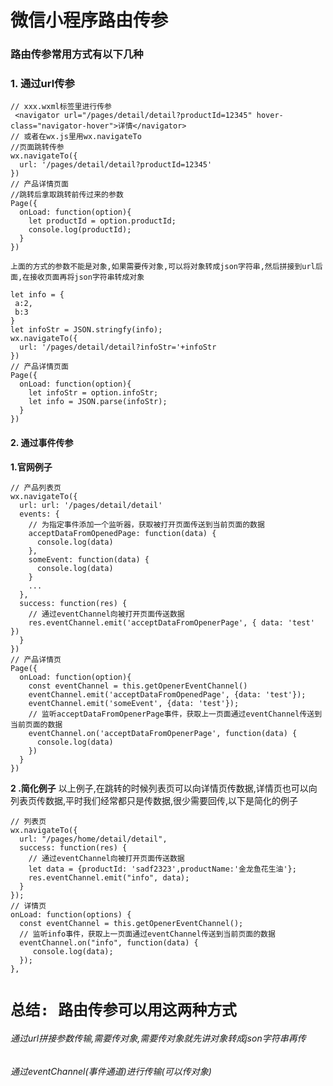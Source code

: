 # 微信小程序路由传参

### 路由传参常用方式有以下几种

### 1. 通过url传参

```
// xxx.wxml标签里进行传参
 <navigator url="/pages/detail/detail?productId=12345" hover-class="navigator-hover">详情</navigator>
// 或者在wx.js里用wx.navigateTo
//页面跳转传参
wx.navigateTo({
  url: '/pages/detail/detail?productId=12345'
})
// 产品详情页面
//跳转后拿取跳转前传过来的参数
Page({
  onLoad: function(option){
    let productId = option.productId;
    console.log(productId);
  }
})
```

`上面的方式的参数不能是对象,如果需要传对象,可以将对象转成json字符串,然后拼接到url后面,在接收页面再将json字符串转成对象`

```
let info = {
 a:2,
 b:3
}
let infoStr = JSON.stringfy(info);
wx.navigateTo({
  url: '/pages/detail/detail?infoStr='+infoStr
})
// 产品详情页面
Page({
  onLoad: function(option){
    let infoStr = option.infoStr;
    let info = JSON.parse(infoStr);
  }
})
```

#### 2. 通过事件传参

**1.官网例子**

```
// 产品列表页
wx.navigateTo({
  url: url: '/pages/detail/detail'
  events: {
    // 为指定事件添加一个监听器，获取被打开页面传送到当前页面的数据
    acceptDataFromOpenedPage: function(data) {
      console.log(data)
    },
    someEvent: function(data) {
      console.log(data)
    }
    ...
  },
  success: function(res) {
    // 通过eventChannel向被打开页面传送数据
    res.eventChannel.emit('acceptDataFromOpenerPage', { data: 'test' })
  }
})
// 产品详情页
Page({
  onLoad: function(option){
    const eventChannel = this.getOpenerEventChannel()
    eventChannel.emit('acceptDataFromOpenedPage', {data: 'test'});
    eventChannel.emit('someEvent', {data: 'test'});
    // 监听acceptDataFromOpenerPage事件，获取上一页面通过eventChannel传送到当前页面的数据
    eventChannel.on('acceptDataFromOpenerPage', function(data) {
      console.log(data)
    })
  }
}) 
```

**2 .简化例子**
以上例子,在跳转的时候列表页可以向详情页传数据,详情页也可以向列表页传数据,平时我们经常都只是传数据,很少需要回传,以下是简化的例子

```
// 列表页
wx.navigateTo({
  url: "/pages/home/detail/detail",
  success: function(res) {
    // 通过eventChannel向被打开页面传送数据
    let data = {productId: 'sadf2323',productName:'金龙鱼花生油'};
    res.eventChannel.emit("info", data);
  }
});
// 详情页
onLoad: function(options) {
  const eventChannel = this.getOpenerEventChannel();
  // 监听info事件，获取上一页面通过eventChannel传送到当前页面的数据
  eventChannel.on("info", function(data) {
     console.log(data);
  });
},
```

# `总结: 路由传参可以用这两种方式`

###### 通过url拼接参数传输,需要传对象,需要传对象就先讲对象转成json字符串再传

###### 通过eventChannel(事件通道)进行传输(可以传对象)